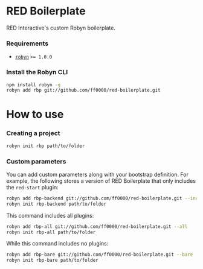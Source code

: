 RED Boilerplate
==========================

RED Interactive's custom Robyn boilerplate.

### Requirements

- [`robyn`](http://github.com/ff0000/robyn) `>= 1.0.0`

### Install the Robyn CLI

```bash
npm install robyn -g
robyn add rbp git://github.com/ff0000/red-boilerplate.git
```

How to use
==========

### Creating a project

```bash
robyn init rbp path/to/folder
```

### Custom parameters

You can add custom parameters along with your bootstrap definition. For example, the following stores a version of RED Boilerplate that only includes the `red-start` plugin:

```bash
robyn add rbp-backend git://github.com/ff0000/red-boilerplate.git --include-plugins red-start
robyn init rbp-backend path/to/folder
```

This command includes all plugins:

```bash
robyn add rbp-all git://github.com/ff0000/red-boilerplate.git --all
robyn init rbp-all path/to/folder
```

While this command includes no plugins:

```bash
robyn add rbp-bare git://github.com/ff0000/red-boilerplate.git --bare
robyn init rbp-bare path/to/folder
```
